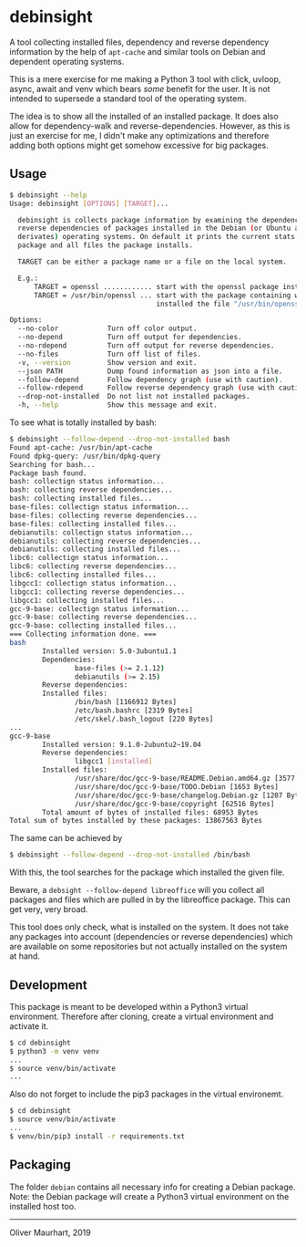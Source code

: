 # debinsight

A tool collecting installed files, dependency and reverse dependency 
information by the help of `apt-cache` and similar tools on Debian and 
dependent operating systems.

This is a mere exercise for me making a Python 3 tool with click, uvloop, 
async, await and venv which bears _some_ benefit for the user. It is not intended
to supersede a standard tool of the operating system.

The idea is to show all the installed of an installed package. It does also
allow for dependency-walk and reverse-dependencies. However, as this is just an
exercise for me, I didn't make any optimizations and therefore adding both options
might get somehow excessive for big packages.

## Usage

```bash
$ debinsight --help
Usage: debinsight [OPTIONS] [TARGET]...

  debinsight is collects package information by examining the dependency and
  reverse dependencies of packages installed in the Debian (or Ubuntu and
  derivates) operating systems. On default it prints the current stats of a
  package and all files the package installs.

  TARGET can be either a package name or a file on the local system.

  E.g.:
      TARGET = openssl ............ start with the openssl package installed.
      TARGET = /usr/bin/openssl ... start with the package containing which had
                                    installed the file "/usr/bin/openssl".

Options:
  --no-color            Turn off color output.
  --no-depend           Turn off output for dependencies.
  --no-rdepend          Turn off output for reverse dependencies.
  --no-files            Turn off list of files.
  -v, --version         Show version and exit.
  --json PATH           Dump found information as json into a file.
  --follow-depend       Follow dependency graph (use with caution).
  --follow-rdepend      Follow reverse dependency graph (use with caution).
  --drop-not-installed  Do not list not installed packages.
  -h, --help            Show this message and exit.
```

To see what is totally installed by bash:

```bash
$ debinsight --follow-depend --drop-not-installed bash
Found apt-cache: /usr/bin/apt-cache
Found dpkg-query: /usr/bin/dpkg-query
Searching for bash...
Package bash found.
bash: collectign status information...
bash: collecting reverse dependencies...
bash: collecting installed files...
base-files: collectign status information...
base-files: collecting reverse dependencies...
base-files: collecting installed files...
debianutils: collectign status information...
debianutils: collecting reverse dependencies...
debianutils: collecting installed files...
libc6: collectign status information...
libc6: collecting reverse dependencies...
libc6: collecting installed files...
libgcc1: collectign status information...
libgcc1: collecting reverse dependencies...
libgcc1: collecting installed files...
gcc-9-base: collectign status information...
gcc-9-base: collecting reverse dependencies...
gcc-9-base: collecting installed files...
=== Collecting information done. ===
bash
        Installed version: 5.0-3ubuntu1.1
        Dependencies: 
                base-files (>= 2.1.12)
                debianutils (>= 2.15)
        Reverse dependencies: 
        Installed files: 
                /bin/bash [1166912 Bytes]
                /etc/bash.bashrc [2319 Bytes]
                /etc/skel/.bash_logout [220 Bytes]
...
gcc-9-base
        Installed version: 9.1.0-2ubuntu2~19.04
        Reverse dependencies: 
                libgcc1 [installed]
        Installed files: 
                /usr/share/doc/gcc-9-base/README.Debian.amd64.gz [3577 Bytes]
                /usr/share/doc/gcc-9-base/TODO.Debian [1653 Bytes]
                /usr/share/doc/gcc-9-base/changelog.Debian.gz [1207 Bytes]
                /usr/share/doc/gcc-9-base/copyright [62516 Bytes]
        Total amount of bytes of installed files: 68953 Bytes
Total sum of bytes installed by these packages: 13867563 Bytes
```

The same can be achieved by
```bash
$ debinsight --follow-depend --drop-not-installed /bin/bash
```
With this, the tool searches for the package which installed the given file.

Beware, a `debsight --follow-depend libreoffice` will you collect all packages and files which
are pulled in by the libreoffice package. This can get very, very broad.


This tool does only check, what is installed on the system. It does not take any packages into 
account (dependencies or reverse dependencies) which are available on some repositories but not 
actually installed on the system at hand.


## Development

This package is meant to be developed within a Python3 virtual environment.
Therefore after cloning, create a virtual environment and activate it.
```bash
$ cd debinsight
$ python3 -m venv venv
...
$ source venv/bin/activate
...
```
Also do not forget to include the pip3 packages in the virtual environemt.
```bash
$ cd debinsight
$ source venv/bin/activate
...
$ venv/bin/pip3 install -r requirements.txt
```

## Packaging

The folder `debian` contains all necessary info for creating a Debian 
package. Note: the Debian package will create a Python3 virtual environment
on the installed host too.


---

Oliver Maurhart, 2019

